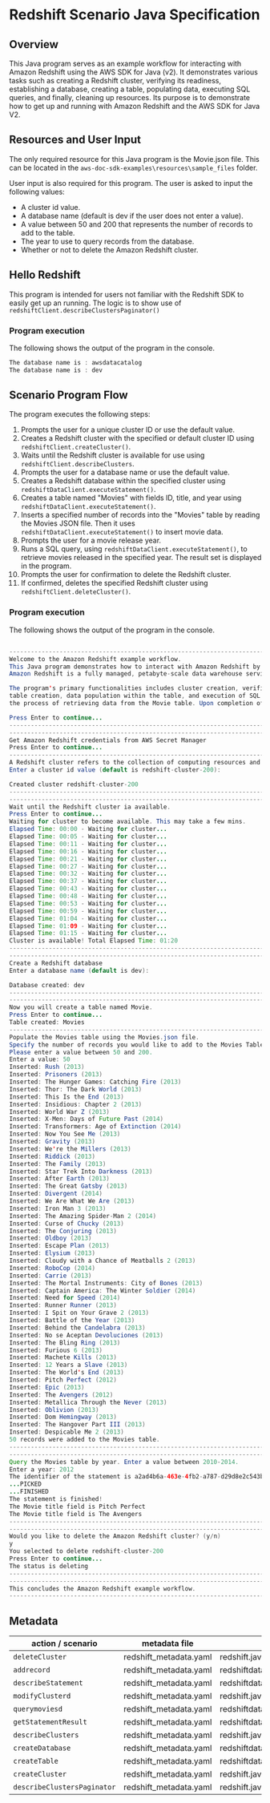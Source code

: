 # Redshift Scenario Java Specification

## Overview
This Java program serves as an example workflow for interacting with Amazon Redshift using the AWS SDK for Java (v2). It demonstrates various tasks such as creating a Redshift cluster, verifying its readiness, establishing a database, creating a table, populating data, executing SQL queries, and finally, cleaning up resources. Its purpose is to demonstrate how to get up and running with Amazon Redshift and the AWS SDK for Java V2.

## Resources and User Input
The only required resource for this Java program is the Movie.json file. This can be located in the `aws-doc-sdk-examples\resources\sample_files` folder.

User input is also required for this program. The user is asked to input the following values:
- A cluster id value.
- A database name (default is dev if the user does not enter a value).
- A value between 50 and 200 that represents the number of records to add to the table.
- The year to use to query records from the database.
- Whether or not to delete the Amazon Redshift cluster.

## Hello Redshift
This program is intended for users not familiar with the Redshift SDK to easily get up an running. The logic is to show use of `redshiftClient.describeClustersPaginator()`

### Program execution
The following shows the output of the program in the console. 

``` java 
The database name is : awsdatacatalog
The database name is : dev
```

## Scenario Program Flow
The program executes the following steps:
1. Prompts the user for a unique cluster ID or use the default value.
2. Creates a Redshift cluster with the specified or default cluster ID using `redshiftClient.createCluster()`.
3. Waits until the Redshift cluster is available for use using `redshiftClient.describeClusters`.
4. Prompts the user for a database name or use the default value.
5. Creates a Redshift database within the specified cluster using `redshiftDataClient.executeStatement()`.
6. Creates a table named "Movies" with fields ID, title, and year using `redshiftDataClient.executeStatement()`.
7. Inserts a specified number of records into the "Movies" table by reading the Movies JSON file. Then it uses `redshiftDataClient.executeStatement()` to insert movie data.
8. Prompts the user for a movie release year.
9. Runs a SQL query, using `redshiftDataClient.executeStatement()`, to retrieve movies released in the specified year. The result set is displayed in the program.
10. Prompts the user for confirmation to delete the Redshift cluster.
11. If confirmed, deletes the specified Redshift cluster using `redshiftClient.deleteCluster()`.

### Program execution
The following shows the output of the program in the console. 

``` java

--------------------------------------------------------------------------------
Welcome to the Amazon Redshift example workflow.
This Java program demonstrates how to interact with Amazon Redshift by using the AWS SDK for Java (v2).
Amazon Redshift is a fully managed, petabyte-scale data warehouse service hosted in the cloud.

The program's primary functionalities includes cluster creation, verification of cluster readiness, database establishment,
table creation, data population within the table, and execution of SQL statements. Furthermore, it demonstrates
the process of retrieving data from the Movie table. Upon completion of the program, all AWS resources are cleaned up.

Press Enter to continue...
--------------------------------------------------------------------------------
--------------------------------------------------------------------------------
Get Amazon Redshift credentials from AWS Secret Manager
Press Enter to continue...
--------------------------------------------------------------------------------
A Redshift cluster refers to the collection of computing resources and storage that work together to process and analyze large volumes of data.
Enter a cluster id value (default is redshift-cluster-200): 

Created cluster redshift-cluster-200
--------------------------------------------------------------------------------
--------------------------------------------------------------------------------
Wait until the Redshift cluster ia available.
Press Enter to continue...
Waiting for cluster to become available. This may take a few mins.
Elapsed Time: 00:00 - Waiting for cluster... 
Elapsed Time: 00:05 - Waiting for cluster... 
Elapsed Time: 00:11 - Waiting for cluster... 
Elapsed Time: 00:16 - Waiting for cluster... 
Elapsed Time: 00:21 - Waiting for cluster... 
Elapsed Time: 00:27 - Waiting for cluster... 
Elapsed Time: 00:32 - Waiting for cluster... 
Elapsed Time: 00:37 - Waiting for cluster... 
Elapsed Time: 00:43 - Waiting for cluster... 
Elapsed Time: 00:48 - Waiting for cluster... 
Elapsed Time: 00:53 - Waiting for cluster... 
Elapsed Time: 00:59 - Waiting for cluster... 
Elapsed Time: 01:04 - Waiting for cluster... 
Elapsed Time: 01:09 - Waiting for cluster... 
Elapsed Time: 01:15 - Waiting for cluster... 
Cluster is available! Total Elapsed Time: 01:20
--------------------------------------------------------------------------------
--------------------------------------------------------------------------------
Create a Redshift database
Enter a database name (default is dev): 

Database created: dev
--------------------------------------------------------------------------------
--------------------------------------------------------------------------------
Now you will create a table named Movie.
Press Enter to continue...
Table created: Movies
--------------------------------------------------------------------------------
Populate the Movies table using the Movies.json file.
Specify the number of records you would like to add to the Movies Table.
Please enter a value between 50 and 200.
Enter a value: 50
Inserted: Rush (2013)
Inserted: Prisoners (2013)
Inserted: The Hunger Games: Catching Fire (2013)
Inserted: Thor: The Dark World (2013)
Inserted: This Is the End (2013)
Inserted: Insidious: Chapter 2 (2013)
Inserted: World War Z (2013)
Inserted: X-Men: Days of Future Past (2014)
Inserted: Transformers: Age of Extinction (2014)
Inserted: Now You See Me (2013)
Inserted: Gravity (2013)
Inserted: We're the Millers (2013)
Inserted: Riddick (2013)
Inserted: The Family (2013)
Inserted: Star Trek Into Darkness (2013)
Inserted: After Earth (2013)
Inserted: The Great Gatsby (2013)
Inserted: Divergent (2014)
Inserted: We Are What We Are (2013)
Inserted: Iron Man 3 (2013)
Inserted: The Amazing Spider-Man 2 (2014)
Inserted: Curse of Chucky (2013)
Inserted: The Conjuring (2013)
Inserted: Oldboy (2013)
Inserted: Escape Plan (2013)
Inserted: Elysium (2013)
Inserted: Cloudy with a Chance of Meatballs 2 (2013)
Inserted: RoboCop (2014)
Inserted: Carrie (2013)
Inserted: The Mortal Instruments: City of Bones (2013)
Inserted: Captain America: The Winter Soldier (2014)
Inserted: Need for Speed (2014)
Inserted: Runner Runner (2013)
Inserted: I Spit on Your Grave 2 (2013)
Inserted: Battle of the Year (2013)
Inserted: Behind the Candelabra (2013)
Inserted: No se Aceptan Devoluciones (2013)
Inserted: The Bling Ring (2013)
Inserted: Furious 6 (2013)
Inserted: Machete Kills (2013)
Inserted: 12 Years a Slave (2013)
Inserted: The World's End (2013)
Inserted: Pitch Perfect (2012)
Inserted: Epic (2013)
Inserted: The Avengers (2012)
Inserted: Metallica Through the Never (2013)
Inserted: Oblivion (2013)
Inserted: Dom Hemingway (2013)
Inserted: The Hangover Part III (2013)
Inserted: Despicable Me 2 (2013)
50 records were added to the Movies table. 
--------------------------------------------------------------------------------
--------------------------------------------------------------------------------
Query the Movies table by year. Enter a value between 2010-2014.
Enter a year: 2012
The identifier of the statement is a2ad4b6a-463e-4fb2-a787-d29d8e2c543b
...PICKED
...FINISHED
The statement is finished!
The Movie title field is Pitch Perfect
The Movie title field is The Avengers
--------------------------------------------------------------------------------
--------------------------------------------------------------------------------
Would you like to delete the Amazon Redshift cluster? (y/n)
y
You selected to delete redshift-cluster-200
Press Enter to continue...
The status is deleting
--------------------------------------------------------------------------------
--------------------------------------------------------------------------------
This concludes the Amazon Redshift example workflow.
--------------------------------------------------------------------------------
```

## Metadata


| action / scenario            | metadata file                | metadata key                            |
|------------------------------|------------------------------|---------------------------------------- |
| `deleteCluster`              | redshift_metadata.yaml       | redshift.java2.delete_cluster.main      |
| `addrecord`                  | redshift_metadata.yaml       | redshiftdata.java2.data_add.record.main |
| `describeStatement`          | redshift_metadata.yaml       | redshiftdata.java2.checkstatement.main  |
| `modifyClusterd`             | redshift_metadata.yaml       | redshift.java2.mod_cluster.main         |
| `querymoviesd`               | redshift_metadata.yaml       | redshiftdata.java2.mod_cluster.main     |
| `getStatementResult`         | redshift_metadata.yaml       | redshiftdata.java2.getresults.main      |
| `describeClusters`           | redshift_metadata.yaml       | redshift.java2.describe_cluster.main    |
| `createDatabase  `           | redshift_metadata.yaml       | redshiftdata.java2.create_database.main |
| `createTable `               | redshift_metadata.yaml       | redshiftdata.java2.create_table.main    |
| `createCluster `             | redshift_metadata.yaml       | redshift.java2.create_cluster.main      |
| `describeClustersPaginator ` | redshift_metadata.yaml       | redshift.java2.hello.main               |
